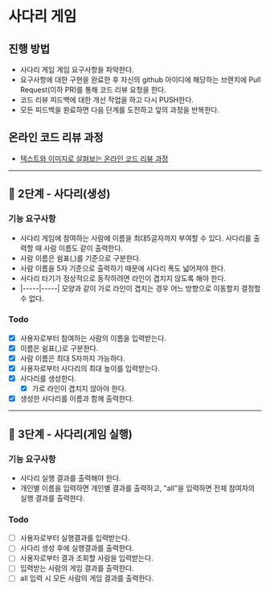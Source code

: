 # 사다리 게임
## 진행 방법
* 사다리 게임 게임 요구사항을 파악한다.
* 요구사항에 대한 구현을 완료한 후 자신의 github 아이디에 해당하는 브랜치에 Pull Request(이하 PR)를 통해 코드 리뷰 요청을 한다.
* 코드 리뷰 피드백에 대한 개선 작업을 하고 다시 PUSH한다.
* 모든 피드백을 완료하면 다음 단계를 도전하고 앞의 과정을 반복한다.

## 온라인 코드 리뷰 과정
* [텍스트와 이미지로 살펴보는 온라인 코드 리뷰 과정](https://github.com/nextstep-step/nextstep-docs/tree/master/codereview)

---
## 🚀 2단계 - 사다리(생성)
### 기능 요구사항
- 사다리 게임에 참여하는 사람에 이름을 최대5글자까지 부여할 수 있다. 사다리를 출력할 때 사람 이름도 같이 출력한다.
- 사람 이름은 쉼표(,)를 기준으로 구분한다.
- 사람 이름을 5자 기준으로 출력하기 때문에 사다리 폭도 넓어져야 한다.
- 사다리 타기가 정상적으로 동작하려면 라인이 겹치지 않도록 해야 한다.
- |-----|-----| 모양과 같이 가로 라인이 겹치는 경우 어느 방향으로 이동할지 결정할 수 없다.

### Todo
- [X] 사용자로부터 참여하는 사람의 이름을 입력받는다.
- [X] 이름은 쉼표(,)로 구분한다.
- [X] 사람 이름은 최대 5자까지 가능하다.
- [X] 사용자로부터 사다리의 최대 높이를 입력받는다.
- [X] 사다리를 생성한다.
  - [X] 가로 라인이 겹치지 않아야 한다.
- [X] 생성한 사다리를 이름과 함께 출력한다.

---
## 🚀 3단계 - 사다리(게임 실행)
### 기능 요구사항
- 사다리 실행 결과를 출력해야 한다.
- 개인별 이름을 입력하면 개인별 결과를 출력하고, "all"을 입력하면 전체 참여자의 실행 결과를 출력한다.

### Todo
- [ ] 사용자로부터 실행결과를 입력받는다.
- [ ] 사다리 생성 후에 실행결과를 출력한다.
- [ ] 사용자로부터 결과 조회할 사람을 입력받는다.
- [ ] 입력받는 사람의 게임 결과를 출력한다.
- [ ] all 입력 시 모든 사람의 게임 결과를 출력한다.
